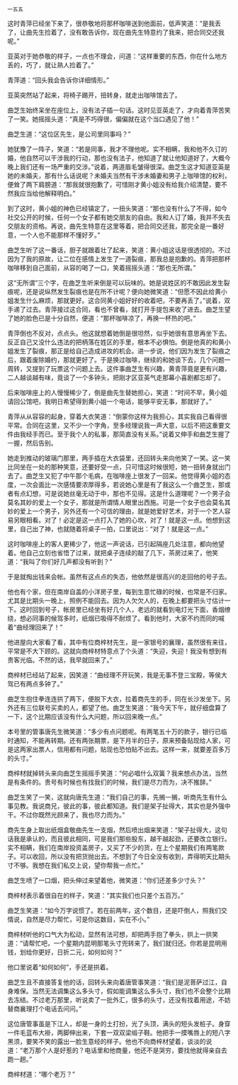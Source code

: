     一五五 

   这时青萍已经坐下来了，很恭敬地将那杯咖啡送到他面前，低声笑道：“是我丢了，让曲先生捡着了，没有敢告诉你，现在曲先生特意约了我来，把合同交还我呢。”

   亚英对于她恭敬的样子，一点也不理会，问道：“这样重要的东西，你在什么地方丢的，巧了，就让熟人捡着了。”

   青萍道：“回头我会告诉你详细情形。”

   亚英突然站了起来，将椅子踢开，扭转身，就走出咖啡馆去了。

   曲芝生始终呆坐在座位上，没有法子插一句话。这时见亚英走了，才向着青萍苦笑了一笑。她摇摇头道：“真是不巧得很，偏偏就在这个当口遇见了他！”

   曲芝生道：“这位区先生，是公司里同事吗？”

   她犹豫了一阵子，笑道：“若是同事，我才不理他呢。实不相瞒，我和他不久订的婚，他自然可以干涉我的行动，那也没有法子，他知道了就让他知道好了，大概今晚上我们还有一场严重的交涉。”说着，两道眉毛皱得很深。曲芝生这才知道亚英是她的未婚夫，那有什么话说呢？未婚夫当然有干涉未婚妻和男子上咖啡馆的权利，便耸了两下肩膀道：“那我就很抱歉了，可惜刚才黄小姐没有给我介绍清楚，要不然我应当给他解释明白。”

   到了这时，黄小姐的神色已经镇定了，一扭头笑道：“那也没有什么了不得，如今社交公开的时候，任何一个女子都有她交朋友的自由。我和人订了婚，我并不失去交朋友的资格。再说，曲先生特意在这里等着，把合同交还我，那完全是一番好意，一个人也不能那样不懂好歹。”

   曲芝生听了这一番话，胆子就跟着壮了起来，笑道：黄小姐这话是很透彻的。不过因为了我的原故，让二位在感情上发生了一道裂痕，那我总是抱歉的。青萍把那杯咖啡移到自己面前，从容的喝了一口，笑着摇摇头道：“那也无所谓。”

   这“无所谓”三个字，在曲芝生听来倒是可以玩味的。她是说姓区的不敢因此发生裂痕呢，还是说纵然发生裂痕也是在所不计呢？便向她微笑道：“但愿不因此给黄小姐发生什么麻烦，那就更好。这合同黄小姐好好的收着吧，不要再丢了。”说着，双手递了过去。青萍接过这合同，看也不曾看，就打开手提包来收了进去。曲芝生望了她的脸色已是十分自然，便道：“那杯咖啡凉了，再换一杯热的吧。”

   青萍倒也不反对，点点头。他这就想着她倒是很坦然，似乎她很有意思再坐下去。反正自己又没什么违法的把柄落在姓区的手里，根本不必惧怕。倒是他真的和黄小姐发生了裂痕，那正是给自己造成进攻的机会。进一步说，他们因为发生了裂痕之后，跟着废除婚约，那就更好了。于是换过咖啡，继续的和她谈下去，几个问题一周转，又提到了玩票这个问题上去。这件事曲芝生有兴趣，黄青萍竟是更有兴趣，二人越谈越有味，竟谈了一个多钟头，把刚才区亚英气走那幕小喜剧都忘却了。

   后来咖啡座上的人慢慢稀少了，倒是曲先生替她担心，笑道：“时间不早，黄小姐请回公馆吧，我明日希望得到黄小姐一个电话，能够平安无事，那就好了。”

   青萍从从容容的起身，穿着大衣笑道：“倒蒙你这样为我担心，其实我自己看得很平常。合同在这里，又不少一个字角，至多经理说我一声大意，以后不把这重要文件由我经手而已。至于我个人的私事，那简直没有关系。”说着又伸手和曲芝生握了一握，然后告别。

   她走到推动的玻璃门那里，两手插在大衣袋里，还回转头来向他笑了一笑。这一笑比同坐在一处的那种笑意，还要好受一点，只可惜这时候很短，她一扭转身就出门去了。曲芝生又犯了中午那个毛病，在咖啡座上很发了一回呆。他觉得黄小姐的态度，一次会面比一次感情要浓厚得多，若说她心里是有了我这么一个曲芝生，那或者有点幻想，可是说她丝毫无动于中，那也不见得。这是什么道理呢？一个男子会莫名其妙的爱上一个女子，那就是所谓情人眼里出西施。可是一个女子也会莫名其妙的爱上一个男子，另外还有一个可信的理由，就是她爱好艺术，对于一个艺人容易另眼相看。对了！必定是这一点打入了她的心坎，对了！就是这一点。他想到这里，自己出了神，也就随着将桌子一拍，口里说出：“对了！就是这一点。”

   这时咖啡座上的客人更稀少了，他这一声说话，已引起隔座几处注意，都向他望着。他自己立刻也省悟了过来，就把桌子连续的敲了几下，茶房过来了，他笑道：“我叫了你们好几声都没有听到？”

   于是就掏出钱来会帐。虽然有这点点的失态，他依然是很高兴的走回他的号子去。

   他也有个家，但在南岸自盖的小洋房子里，每到生意忙碌的时候，也常是不归家。尤其是比期头一晚上，照例不能回去。因为人欠欠人的，在晚上都要把头寸估计一下。这时回到号子，帐房里已经坐有好几个人，老远的就看到电灯光下面，香烟缭绕，想必同事的候驾多时，纸烟已吸得不耐烦了。看到他时，大家不约而同的喊着“曲经理回来了！”

   他进屋向大家看了看，其中有位商梓材先生，是一家银号的襄理，虽然很有来往，平常是不大下顾的。这就向商梓材特意点了个头道：“失迎，失迎！我没有想到有贵客光临。不然的话，我早就回来了。”

   商梓材已经站了起来，因笑道：“曲经理不开玩笑，我是无事不登三宝殿，等侯大驾已有两点多钟了。”

   曲芝生抱住拳连连拱了两下，便脱下大衣，拉着商先生的手，同在长沙发坐下。另外还有三位联号买卖的人，都望了他。曲芝生笑道：“我今天下午，就仔细盘算了一下，这个比期应该没有什么大问题，所以回来晚一点。”

   本号里的管事唐先生微笑道：“多少有点问题呢。有两笔五十万的款子，银行已临时通知，不能再转期。还有两张期票，是下月半的日子，原来预备贴现给人家，可是这两家出票人，信用都有问题，贴现也恐怕贴不出去。这样一来，就要差百多万的头寸。”

   商梓材就掉转头来向曲芝生摇摇手笑道：“何必唱什么双簧？我来想点办法，当然是有条件的。贵号有时候也有找我们的时候，我们是尽力而为，决不推辞。”

   曲芝生笑了一笑，这就向唐先生道：“我们自己的事，先搁一搁，听商先生有什么事见教。我说商兄，彼此的事，彼此都知道。我们是架子扯得大，其实也是外强中干。不过你既然光顾来了，我也尽力而为。”

   商先生身上取出纸烟盒敬曲先生一支烟，然后喷出烟来笑道：“架子扯得大，这句话我是承认的，而且彼此相同，可是我们那些股东，越干越起劲，还要改立银行。实不相瞒，我们在南岸投资盖房子，又买了不少的货，在上个星期我们有两笔款子。可以收回，所以没有把货抛出去。不想到了今日全没有收到，弄得明天比期头寸不够。我想在我们私交上说，望你帮我一点忙。”

   曲芝生喷了一口烟，把头伸过来望着他，微笑道：“你们还差多少寸头？”

   商梓材表示着很自在的样子，笑道：“其实我们也只差个五百万。”

   曲芝生笑道：“如今万字说惯了。若在前两年，这个数目，还是吓倒人，照我们交情说，自然是尽力帮忙，可是你这数目，实在不小。”

   商梓材听他的口气大为松动，显然有法可想，却把两手抱了拳头，拱上一拱笑道：“请帮忙吧，一个星期内昆明那笔头寸兜转来了，我们就归还。你若是昆明用钱，划给你更好，日折二元，如何如何？”

   他口里说着“如何如何”，手还是拱着。

   曲芝生且不直接答复他的话，回转头来向着唐管事笑道：“我们是泥菩萨过江，自身难保。当然无法调集这么多头寸，假如能调集这么多头寸，我们也不会整个比期去冻结。不过老万那里，听说卖了一批外汇，很多的头寸，还没有找着用途，不妨替商襄理打个电话去问问。”

   这位唐管事虽是下江人，却是一身的土打扮，光了头顶，满头的短头发桩子。身穿一件毛蓝布大褂，两脚伸出来，下套一双双梁缎子鞋。他把手一摸嘴唇上的短八字黑须，要笑不笑的露出一脸生意经的样子。他也不向商梓材望着，谈淡的说道：“老万那个人是好惹的？电话里和他商量，他还不是哭穷，要找他就得亲自去跑一趟。”

   商梓材道：“哪个老万？”

